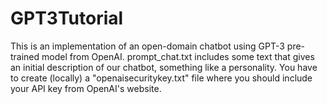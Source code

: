 # GPT3Tutorial

This is an implementation of an open-domain chatbot using GPT-3 pre-trained model from OpenAI.
prompt_chat.txt includes some text that gives an initial description of our chatbot, something like a personality.
You have to create (locally) a "openaisecuritykey.txt" file where you should include your API key from OpenAI's website.
